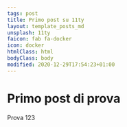 ```yaml
---
tags: post
title: Primo post su 11ty
layout: template_posts_md
unsplash: 11ty
faicon: fab fa-docker
icon: docker
htmlClass: html
bodyClass: body
modified: 2020-12-29T17:54:23+01:00
---
```


# Primo post di prova

Prova 123
